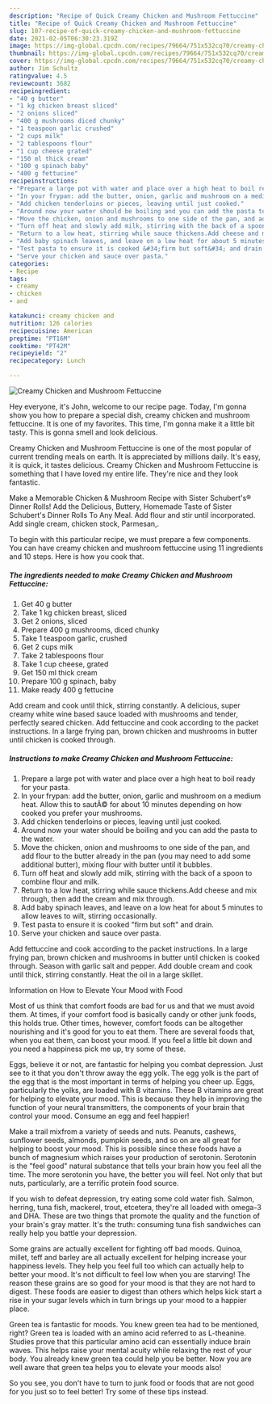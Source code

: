 ```yaml
---
description: "Recipe of Quick Creamy Chicken and Mushroom Fettuccine"
title: "Recipe of Quick Creamy Chicken and Mushroom Fettuccine"
slug: 107-recipe-of-quick-creamy-chicken-and-mushroom-fettuccine
date: 2021-02-05T06:30:23.319Z
image: https://img-global.cpcdn.com/recipes/79664/751x532cq70/creamy-chicken-and-mushroom-fettuccine-recipe-main-photo.jpg
thumbnail: https://img-global.cpcdn.com/recipes/79664/751x532cq70/creamy-chicken-and-mushroom-fettuccine-recipe-main-photo.jpg
cover: https://img-global.cpcdn.com/recipes/79664/751x532cq70/creamy-chicken-and-mushroom-fettuccine-recipe-main-photo.jpg
author: Jim Schultz
ratingvalue: 4.5
reviewcount: 3682
recipeingredient:
- "40 g butter"
- "1 kg chicken breast sliced"
- "2 onions sliced"
- "400 g mushrooms diced chunky"
- "1 teaspoon garlic crushed"
- "2 cups milk"
- "2 tablespoons flour"
- "1 cup cheese grated"
- "150 ml thick cream"
- "100 g spinach baby"
- "400 g fettucine"
recipeinstructions:
- "Prepare a large pot with water and place over a high heat to boil ready for your pasta."
- "In your frypan: add the butter, onion, garlic and mushroom on a medium heat. Allow this to sautÃ© for about 10 minutes depending on how cooked you prefer your mushrooms."
- "Add chicken tenderloins or pieces, leaving until just cooked."
- "Around now your water should be boiling and you can add the pasta to the water."
- "Move the chicken, onion and mushrooms to one side of the pan, and add flour to the butter already in the pan (you may need to add some additional butter), mixing flour with butter until it bubbles."
- "Turn off heat and slowly add milk, stirring with the back of a spoon to combine flour and milk."
- "Return to a low heat, stirring while sauce thickens.Add cheese and mix through, then add the cream and mix through."
- "Add baby spinach leaves, and leave on a low heat for about 5 minutes to allow leaves to wilt, stirring occasionally."
- "Test pasta to ensure it is cooked &#34;firm but soft&#34; and drain."
- "Serve your chicken and sauce over pasta."
categories:
- Recipe
tags:
- creamy
- chicken
- and

katakunci: creamy chicken and 
nutrition: 126 calories
recipecuisine: American
preptime: "PT16M"
cooktime: "PT42M"
recipeyield: "2"
recipecategory: Lunch

---
```



![Creamy Chicken and Mushroom Fettuccine](https://img-global.cpcdn.com/recipes/79664/751x532cq70/creamy-chicken-and-mushroom-fettuccine-recipe-main-photo.jpg)

Hey everyone, it's John, welcome to our recipe page. Today, I'm gonna show you how to prepare a special dish, creamy chicken and mushroom fettuccine. It is one of my favorites. This time, I'm gonna make it a little bit tasty. This is gonna smell and look delicious.

Creamy Chicken and Mushroom Fettuccine is one of the most popular of current trending meals on earth. It is appreciated by millions daily. It's easy, it is quick, it tastes delicious. Creamy Chicken and Mushroom Fettuccine is something that I have loved my entire life. They're nice and they look fantastic.

Make a Memorable Chicken &amp; Mushroom Recipe with Sister Schubert&#39;s® Dinner Rolls! Add the Delicious, Buttery, Homemade Taste of Sister Schubert&#39;s Dinner Rolls To Any Meal. Add flour and stir until incorporated. Add single cream, chicken stock, Parmesan,.


To begin with this particular recipe, we must prepare a few components. You can have creamy chicken and mushroom fettuccine using 11 ingredients and 10 steps. Here is how you cook that.

<!--inarticleads1-->

##### The ingredients needed to make Creamy Chicken and Mushroom Fettuccine:

1. Get 40 g butter
1. Take 1 kg chicken breast, sliced
1. Get 2 onions, sliced
1. Prepare 400 g mushrooms, diced chunky
1. Take 1 teaspoon garlic, crushed
1. Get 2 cups milk
1. Take 2 tablespoons flour
1. Take 1 cup cheese, grated
1. Get 150 ml thick cream
1. Prepare 100 g spinach, baby
1. Make ready 400 g fettucine


Add cream and cook until thick, stirring constantly. A delicious, super creamy white wine based sauce loaded with mushrooms and tender, perfectly seared chicken. Add fettuccine and cook according to the packet instructions. In a large frying pan, brown chicken and mushrooms in butter until chicken is cooked through. 

<!--inarticleads2-->

##### Instructions to make Creamy Chicken and Mushroom Fettuccine:

1. Prepare a large pot with water and place over a high heat to boil ready for your pasta.
1. In your frypan: add the butter, onion, garlic and mushroom on a medium heat. Allow this to sautÃ© for about 10 minutes depending on how cooked you prefer your mushrooms.
1. Add chicken tenderloins or pieces, leaving until just cooked.
1. Around now your water should be boiling and you can add the pasta to the water.
1. Move the chicken, onion and mushrooms to one side of the pan, and add flour to the butter already in the pan (you may need to add some additional butter), mixing flour with butter until it bubbles.
1. Turn off heat and slowly add milk, stirring with the back of a spoon to combine flour and milk.
1. Return to a low heat, stirring while sauce thickens.Add cheese and mix through, then add the cream and mix through.
1. Add baby spinach leaves, and leave on a low heat for about 5 minutes to allow leaves to wilt, stirring occasionally.
1. Test pasta to ensure it is cooked &#34;firm but soft&#34; and drain.
1. Serve your chicken and sauce over pasta.


Add fettuccine and cook according to the packet instructions. In a large frying pan, brown chicken and mushrooms in butter until chicken is cooked through. Season with garlic salt and pepper. Add double cream and cook until thick, stirring constantly. Heat the oil in a large skillet. 

Information on How to Elevate Your Mood with Food


Most of us think that comfort foods are bad for us and that we must avoid them. At times, if your comfort food is basically candy or other junk foods, this holds true. Other times, however, comfort foods can be altogether nourishing and it's good for you to eat them. There are several foods that, when you eat them, can boost your mood. If you feel a little bit down and you need a happiness pick me up, try some of these.

Eggs, believe it or not, are fantastic for helping you combat depression. Just see to it that you don't throw away the egg yolk. The egg yolk is the part of the egg that is the most important in terms of helping you cheer up. Eggs, particularly the yolks, are loaded with B vitamins. These B vitamins are great for helping to elevate your mood. This is because they help in improving the function of your neural transmitters, the components of your brain that control your mood. Consume an egg and feel happier!

Make a trail mixfrom a variety of seeds and nuts. Peanuts, cashews, sunflower seeds, almonds, pumpkin seeds, and so on are all great for helping to boost your mood. This is possible since these foods have a bunch of magnesium which raises your production of serotonin. Serotonin is the "feel good" natural substance that tells your brain how you feel all the time. The more serotonin you have, the better you will feel. Not only that but nuts, particularly, are a terrific protein food source.

If you wish to defeat depression, try eating some cold water fish. Salmon, herring, tuna fish, mackerel, trout, etcetera, they're all loaded with omega-3 and DHA. These are two things that promote the quality and the function of your brain's gray matter. It's the truth: consuming tuna fish sandwiches can really help you battle your depression. 

Some grains are actually excellent for fighting off bad moods. Quinoa, millet, teff and barley are all actually excellent for helping increase your happiness levels. They help you feel full too which can actually help to better your mood. It's not difficult to feel low when you are starving! The reason these grains are so good for your mood is that they are not hard to digest. These foods are easier to digest than others which helps kick start a rise in your sugar levels which in turn brings up your mood to a happier place.

Green tea is fantastic for moods. You knew green tea had to be mentioned, right? Green tea is loaded with an amino acid referred to as L-theanine. Studies prove that this particular amino acid can essentially induce brain waves. This helps raise your mental acuity while relaxing the rest of your body. You already knew green tea could help you be better. Now you are well aware that green tea helps you to elevate your moods also!

So you see, you don't have to turn to junk food or foods that are not good for you just so to feel better! Try  some  of  these  tips  instead.


